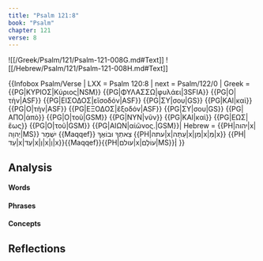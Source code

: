 ```yaml
---
title: "Psalm 121:8"
book: "Psalm"
chapter: 121
verse: 8
---
```

![[/Greek/Psalm/121/Psalm-121-008G.md#Text]]
![[/Hebrew/Psalm/121/Psalm-121-008H.md#Text]]

{{Infobox Psalm/Verse |
  LXX = Psalm 120:8 |
  next = Psalm/122/0 |
  Greek = {{PG|ΚΥΡΙΟΣ|Κύριος|NSM}} {{PG|ΦΥΛΑΣΣΩ|φυλάει|3SFIA}} {{PG|Ο|τὴν|ASF}} {{PG|ΕΙΣΟΔΟΣ|εἴσοδόν|ASF}} {{PG|ΣΥ|σου|GS}} {{PG|ΚΑΙ|καὶ}} {{PG|Ο|τὴν|ASF}} {{PG|ΕΞΟΔΟΣ|ἔξοδόν|ASF}} {{PG|ΣΥ|σου|GS}} {{PG|ΑΠΟ|ἀπὸ}} {{PG|Ο|τοῦ|GSM}} {{PG|ΝΥΝ|νῦν}} {{PG|ΚΑΙ|καὶ}} {{PG|ΕΩΣ|ἕως}} {{PG|Ο|τοῦ|GSM}} {{PG|ΑΙΩΝ|αἰῶνος.|GSM}}|
  Hebrew = {{PH|יהוה|x|יְהוָה|MS}}
יִשְׁמָר
{{Maqqef}}
צֵאתְךָ
וּבוֹאֶךָ
{{PH|עתה|x|עַתָּה|x|מִן|x|מֵ|x}} {{PH|עַד|x|עַד|x|וְ|x|וְ|x}}{{Maqqef}}{{PH|עולם|x|עוֹלָם|MS}}׃|
}}

## Analysis

#### Words

#### Phrases

#### Concepts

## Reflections
